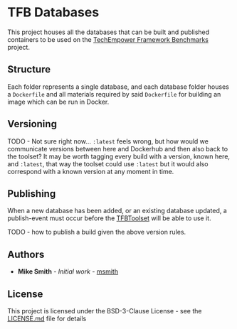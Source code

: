 # TFB Databases

This project houses all the databases that can be built and published 
containers to be used on the [TechEmpower Framework Benchmarks](https://github.com/TechEmpower/FrameworkBenchmarks)
project.

## Structure

Each folder represents a single database, and each database folder houses a 
`Dockerfile` and all materials required by said `Dockerfile` for building an
image which can be run in Docker.

## Versioning

TODO - Not sure right now... `:latest` feels wrong, but how would we 
communicate versions between here and Dockerhub and then also back to the 
toolset? It may be worth tagging every build with a version, known here, and
`:latest`, that way the toolset could use `:latest` but it would also 
correspond with a known version at any moment in time.

## Publishing

When a new database has been added, or an existing database updated, a 
publish-event must occur before the [TFBToolset](https://github.com/TechEmpower/TFBToolset)
will be able to use it. 

TODO - how to publish a build given the above version rules.
  
## Authors

* **Mike Smith** - *Initial work* - [msmith](https://github.com/msmith-techempower)

## License

This project is licensed under the BSD-3-Clause License - see the [LICENSE.md](LICENSE.md) file for details

  